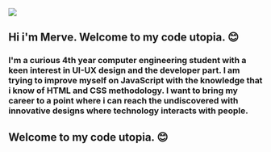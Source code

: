 ![](https://komarev.com/ghpvc/?username=mervusa&color=blue)

## **Hi i'm Merve. Welcome to my code utopia. 😊**
### I'm a curious 4th year computer engineering student with a keen interest in UI-UX design and the developer part. I am trying to improve myself on JavaScript with the knowledge that i know of HTML and CSS methodology. I want to bring my career to a point where i can reach the undiscovered with innovative designs where technology interacts with people. 
## Welcome to my code utopia. 😊


